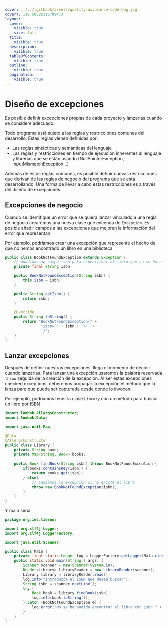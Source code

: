 ```yaml
---
cover: ../../.gitbook/assets/quality-assurance-code-bug.jpg
coverY: 110.50526315789473
layout:
  cover:
    visible: true
    size: full
  title:
    visible: true
  description:
    visible: true
  tableOfContents:
    visible: true
  outline:
    visible: true
  pagination:
    visible: true
---
```


# Diseño de excepciones

Es posible definir excepciones propias de cada proyecto y lanzarlas cuando se considere adecuado.&#x20;

Todo programa está sujeto a las reglas y restricciones comunes del desarrollo. Estas reglas vienen definidas por: &#x20;

* Las reglas sintácticas y semánticas del lenguaje&#x20;
* Las reglas y restricciones en tiempo de ejecución  inherentes al lenguaje y librerías que se están usando (NullPointerException, InputMismatchException...)&#x20;

Además de estas reglas comunes, es posible definir nuevas restricciones que derivan de las reglas de negocio del programa que se está desarrollando. Una forma de llevar a cabo estas restricciones es a través del diseño de excepciones.

## Excepciones de negocio

Cuando se identifique un error que se quiera lanzar vinculado a una regla de negocio crearemos una nueva clase que extienda de `Exception`. Es posible añadir campos a las excepciones que mejoren la información del error que representan.

Por ejemplo, podríamos crear una excepción que represente el hecho de que no hemos encontrado un libro en una biblioteca

```java
public class BookNotFoundException extends Exception {
    // Añadimos un campo isbn para especificar el libro que no se ha encontrado
    private final String isbn;

    public BookNotFoundException(String isbn) {
        this.isbn = isbn;
    }

    public String getIsbn() {
        return isbn;
    }

    @Override
    public String toString() {
        return "BookNotFoundException{" +
                "isbn='" + isbn + '\'' +
                '}';
    }
}
```

## Lanzar excepciones

Después de definir nuestras excepciones, llega el momento de decidir cuando lanzarlas. Para lanzar una excepción usaremos la palabra reservada `throw` seguida de la creación de la excepción. Al ser estas excepciones checked exceptions, deberemos propagar la excepción el método que la lanza para que pueda ser capturada desde donde lo invocan.

Por ejemplo, podríamos tener la clase `Library` con un método para buscar un libro por ISBN

```java
import lombok.AllArgsConstructor;
import lombok.Data;

import java.util.Map;

@Data
@AllArgsConstructor
public class Library {
    private String name;
    private Map<String, Book> books;
    
    public Book findBook(String isbn) throws BookNotFoundException {
        if(books.containsKey(isbn)) {
            return books.get(isbn);
        } else{
            // Lanzamos la excepción si no existe el libro
            throw new BookNotFoundException(isbn);
        }
    }
}
```

Y main sería

```java
package org.ies.tierno;

import org.slf4j.Logger;
import org.slf4j.LoggerFactory;

import java.util.Scanner;

public class Main {
    private final static Logger log = LoggerFactory.getLogger(Main.class);
    public static void main(String[] args) {
        Scanner scanner = new Scanner(System.in);
        Reader<Library> libraryReader = new LibraryReader(scanner);
        Library library = libraryReader.read();
        log.info("Introduzca el ISBN que desea buscar");
        String isbn = scanner.nextLine();
        try {
            Book book = library.findBook(isbn);
            log.info(book.toString());
        } catch (BookNotFoundException e) {
            log.error("No se ha podido encontrar el libro con isbn " + e.getIsbn());
        }
    }
}
```
